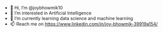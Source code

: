 - 👋 Hi, I’m @joybhowmik10
- 👀 I’m interested in Artificial Intelligence
- 🌱 I’m currently learning data science and machine learning
- 📫 Reach me on https://www.linkedin.com/in/joy-bhowmik-39919a154/

<!---
joybhowmik10/joybhowmik10 is a ✨ special ✨ repository because its `README.md` (this file) appears on your GitHub profile.
You can click the Preview link to take a look at your changes.
--->
